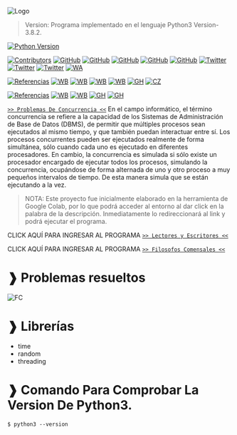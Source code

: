 ![Logo](https://github.com/JoeTech-Studio/Problemas-De-Concurrencia/blob/master/images/Logo.png)
> Version: Programa implementado en el lenguaje Python3 Version-3.8.2.

[![Python Version](https://img.shields.io/badge/Python-3.6%2B-green.svg?logo=python&logoColor=white)](https://docs.python.org/es/3.8/tutorial/index.html)

[![Contributors](https://img.shields.io/badge/Contributors-%3D%3D%3E-brightgreen)](https://github.com/JoeTech-Studio/Problemas-De-Concurrencia/)
[![GitHub](https://img.shields.io/github/followers/JoeTech-Studio?label=Joe&style=social)](https://github.com/JoeTech-Studio)
[![GitHub](https://img.shields.io/github/followers/hlbv17?label=Helen&style=social)](https://github.com/hlbv17)
[![GitHub](https://img.shields.io/github/followers/ropbGitHub?label=Ren%C3%A1n&style=social)](https://github.com/ropbGitHub)
[![GitHub](https://img.shields.io/github/followers/Joguisa?label=Jonat%C3%A1n&style=social)](https://github.com/Joguisa)
[![GitHub](https://img.shields.io/github/followers/mburgosr?label=Manuel&style=social)](https://github.com/mburgosr)
[![Twitter](https://img.shields.io/twitter/follow/helenlbv?style=social)](https://twitter.com/helenlbv)
[![Twitter](https://img.shields.io/twitter/follow/JoeTech_Studio?style=social)](https://twitter.com/JoeTech_Studio)
[![Twitter](https://img.shields.io/twitter/follow/josue_guillen14?style=social)](https://twitter.com/josue_guillen14)
[![WA](https://img.shields.io/badge/WhatsApp-Escribenos-green)](https://api.whatsapp.com/send?phone=+593986771033&text=&source=&data=&app_absent=)

[![Referencias](https://img.shields.io/badge/Referencias-Lectores%20y%20Escritores%20%3D%3D%3E-blue)](https://github.com/JoeTech-Studio/Problemas-De-Concurrencia/)
[![WB](https://img.shields.io/badge/Web-Gestion%20Sistemas%20Operativos-yellow)](http://www.redtauros.com/Clases/Gestion_SO/02%20Sistemas%20Operativos%20-%20Administracion%20de%20procesos.pdf)
[![WB](https://img.shields.io/badge/Libro-Fundamentos%20de%20sistemas%20operativos-green)](https://books.google.es/books?hl=es&lr=&id=fRK3lbTrNy4C&oi=fnd&pg=PP1&dq=lectores+y+escritores+sistemas+operativos+ejercicio+de+concurrencia&ots=0wziWrD76A&sig=jQ47lE835PgHPn6k9835LOqEIyM#v=onepage&q&f=true)
[![WB](https://img.shields.io/badge/PDF-Concurrent%20control%20with%20%E2%80%9Creaders%E2%80%9D%20and%20%E2%80%9Cwriters%E2%80%9D-red)](https://www.researchgate.net/publication/234787964_Concurrent_control_with_readers_and_writers)
[![WB](https://img.shields.io/badge/Web-Stack%20OverFlow%20--%20En%20Espa%C3%B1ol-yellow)](https://stackoverflow.com/questions/16261902/python-any-way-to-get-one-process-to-have-a-write-lock-and-others-to-just-read)
[![GH](https://img.shields.io/badge/GitHub-ProgramacionParalela-lightgrey)](https://github.com/pilarroma/ProgramacionParalela-Lectores-y-Escritores/blob/master/LectoresYEscritores-PilarRodriguezMartinez.py)
[![CZ](https://img.shields.io/badge/codezup-Python%20Program-blue)](https://codezup.com/python-program-reader-writer-problem-mutex/)

[![Referencias](https://img.shields.io/badge/Referencias-Filosofos%20Comenzales%20%3D%3D%3E-blue)](https://github.com/JoeTech-Studio/Problemas-De-Concurrencia/)
[![WB](https://img.shields.io/badge/Web-Codigo%20filosofo-yellowgreen)](http://sistop.org/codigo/filosofos_v1_py.html)
[![WB](https://img.shields.io/badge/Web-PYTHON%20IMPLEMENTATION%20OF%20DINING--PHILOSPHERS%20SOLUTION%20USING%20SEMAPHORE-yellow)](https://cppsecrets.com/users/120612197115104981111171149751485164103109971051084699111109/Python-Implementation-of-Dining-Philosphers-Solution-using-Semaphore.php#:~:text=Python%20Implementation%20of%20Dining%2DPhilosphers%20Solution%20using%20Semaphore,-Article%20Creation%20Date&text=Description%3A%20Five%20philosophers%2C%20spend%20their%20time%20thinking%20and%20eating%20spaghetti.&text=When%20a%20philosopher%20cannot%20grab,and%20leaves%20the%20dining%20room)
[![GH](https://img.shields.io/badge/GitHub-Added%20custom%20semaphore-lightgrey)](https://github.com/djunderw/dining-philosophers/commit/2932041b8bfca9a7a5d9cfa936593da3bfc5993c#diff-03143e2bfe6943b49a90175f22a1f551L73)
[![GH](https://img.shields.io/badge/GitHub-so__filosofos-lightgrey)](https://github.com/Diexito/so_filosofos/blob/master/filosofos_beta.py)


[`>> Problemas De Concurrencia <<`](https://colab.research.google.com/drive/12oISTLGlnEXU2eYRKewxnd3_erQ3M4J6?usp=sharing) En el campo informático, el término concurrencia se refiere a la capacidad de los Sistemas de Administración de Base de Datos (DBMS), de permitir que múltiples procesos sean ejecutados al mismo tiempo, y que también puedan interactuar entre sí. Los procesos concurrentes pueden ser ejecutados realmente de forma simultánea, sólo cuando cada uno es ejecutado en diferentes procesadores. En cambio, la concurrencia es simulada si sólo existe un procesador encargado de ejecutar todos los procesos, simulando la concurrencia, ocupándose de forma alternada de uno y otro proceso a muy pequeños intervalos de tiempo. De esta manera simula que se están ejecutando a la vez. 


> NOTA: Este proyecto fue inicialmente elaborado en la herramienta de Google Colab, por lo que podrá acceder al entorno al dar click en la palabra de la descripción. Inmediatamente lo redireccionará al link y podrá ejecutar el programa.

CLICK AQUÍ PARA INGRESAR AL PROGRAMA [`>> Lectores y Escritores <<`](https://colab.research.google.com/drive/14O_y5dycWoGB5a4avvqQKKT_Z57D_GQ1)

CLICK AQUÍ PARA INGRESAR AL PROGRAMA [`>> Filosofos Comensales <<`](https://colab.research.google.com/drive/1nE3EWnw2Ipi7rYBs-POhEQcTOkm2iRen?usp=sharing)

# ❱ Problemas resueltos

![FC](https://github.com/JoeTech-Studio/Problemas-De-Concurrencia/blob/master/images/Problemas-Resueltos.png)

# ❱ Librerías
- time 
- random
- threading

# ❱ Comando Para Comprobar La Version De Python3.

```
$ python3 --version
```
